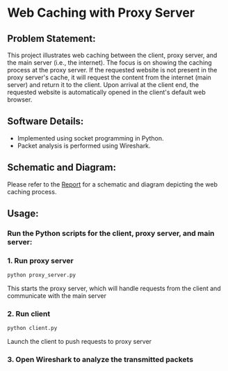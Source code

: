 # Web Caching with Proxy Server

## Problem Statement:

This project illustrates web caching between the client, proxy server, and the main server (i.e., the internet). The focus is on showing the caching process at the proxy server. If the requested website is not present in the proxy server's cache, it will request the content from the internet (main server) and return it to the client. Upon arrival at the client end, the requested website is automatically opened in the client's default web browser.

## Software Details:

- Implemented using socket programming in Python.
- Packet analysis is performed using Wireshark.

## Schematic and Diagram:

Please refer to the [Report](./Web_Caching_Report.pdf) for a schematic and diagram depicting the web caching process.

## Usage:
### Run the Python scripts for the client, proxy server, and main server:

###  1. Run proxy server
```bash
python proxy_server.py
```
This starts the proxy server, which will handle requests from the client and communicate with the main server

### 2. Run client
```bash
python client.py
```
Launch the client to push requests to proxy server

### 3. Open Wireshark to analyze the transmitted packets

